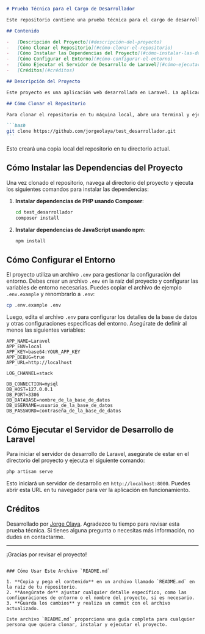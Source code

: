 ````markdown
# Prueba Técnica para el Cargo de Desarrollador

Este repositorio contiene una prueba técnica para el cargo de desarrollador. A continuación, encontrarás las instrucciones necesarias para clonar el repositorio, instalar dependencias, configurar el entorno y ejecutar el servidor de desarrollo.

## Contenido

-   [Descripción del Proyecto](#descripción-del-proyecto)
-   [Cómo Clonar el Repositorio](#cómo-clonar-el-repositorio)
-   [Cómo Instalar las Dependencias del Proyecto](#cómo-instalar-las-dependencias-del-proyecto)
-   [Cómo Configurar el Entorno](#cómo-configurar-el-entorno)
-   [Cómo Ejecutar el Servidor de Desarrollo de Laravel](#cómo-ejecutar-el-servidor-de-desarrollo-de-laravel)
-   [Créditos](#créditos)

## Descripción del Proyecto

Este proyecto es una aplicación web desarrollada en Laravel. La aplicación incluye una funcionalidad básica de registro de usuarios y es una base sobre la cual se puede construir una aplicación más completa.

## Cómo Clonar el Repositorio

Para clonar el repositorio en tu máquina local, abre una terminal y ejecuta el siguiente comando:

```bash
git clone https://github.com/jorgeolaya/test_desarrollador.git
```
````

Esto creará una copia local del repositorio en tu directorio actual.

## Cómo Instalar las Dependencias del Proyecto

Una vez clonado el repositorio, navega al directorio del proyecto y ejecuta los siguientes comandos para instalar las dependencias:

1. **Instalar dependencias de PHP usando Composer**:

    ```bash
    cd test_desarrollador
    composer install
    ```

2. **Instalar dependencias de JavaScript usando npm**:

    ```bash
    npm install
    ```

## Cómo Configurar el Entorno

El proyecto utiliza un archivo `.env` para gestionar la configuración del entorno. Debes crear un archivo `.env` en la raíz del proyecto y configurar las variables de entorno necesarias. Puedes copiar el archivo de ejemplo `.env.example` y renombrarlo a `.env`:

```bash
cp .env.example .env
```

Luego, edita el archivo `.env` para configurar los detalles de la base de datos y otras configuraciones específicas del entorno. Asegúrate de definir al menos las siguientes variables:

```plaintext
APP_NAME=Laravel
APP_ENV=local
APP_KEY=base64:YOUR_APP_KEY
APP_DEBUG=true
APP_URL=http://localhost

LOG_CHANNEL=stack

DB_CONNECTION=mysql
DB_HOST=127.0.0.1
DB_PORT=3306
DB_DATABASE=nombre_de_la_base_de_datos
DB_USERNAME=usuario_de_la_base_de_datos
DB_PASSWORD=contraseña_de_la_base_de_datos
```

## Cómo Ejecutar el Servidor de Desarrollo de Laravel

Para iniciar el servidor de desarrollo de Laravel, asegúrate de estar en el directorio del proyecto y ejecuta el siguiente comando:

```bash
php artisan serve
```

Esto iniciará un servidor de desarrollo en `http://localhost:8000`. Puedes abrir esta URL en tu navegador para ver la aplicación en funcionamiento.

## Créditos

Desarrollado por [Jorge Olaya](mailto:jorgeeolayap@gmail.com). Agradezco tu tiempo para revisar esta prueba técnica. Si tienes alguna pregunta o necesitas más información, no dudes en contactarme.

---

¡Gracias por revisar el proyecto!

```

### Cómo Usar Este Archivo `README.md`

1. **Copia y pega el contenido** en un archivo llamado `README.md` en la raíz de tu repositorio.
2. **Asegúrate de** ajustar cualquier detalle específico, como las configuraciones de entorno o el nombre del proyecto, si es necesario.
3. **Guarda los cambios** y realiza un commit con el archivo actualizado.

Este archivo `README.md` proporciona una guía completa para cualquier persona que quiera clonar, instalar y ejecutar el proyecto.
```
